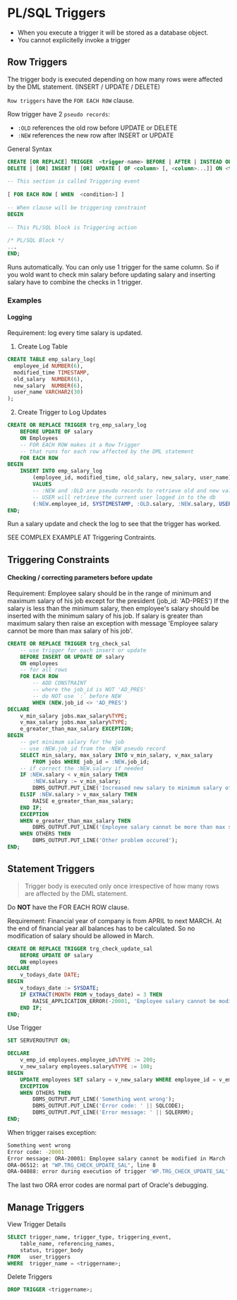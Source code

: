 # PL/SQL Triggers

- When you execute a trigger it will be stored as a database object.
- You cannot explicitelly invoke a trigger


## Row Triggers

The trigger body is executed depending on how many rows were affected by the DML statement. (INSERT / UPDATE / DELETE)

`Row triggers` have the `FOR EACH ROW` clause.

Row trigger have 2 `pseudo records`:
- `:OLD` references the old row before UPDATE or DELETE
- `:NEW` references the new row after INSERT or UPDATE

General Syntax
```sql
CREATE [OR REPLACE] TRIGGER  <trigger-name> BEFORE | AFTER | INSTEAD OF
DELETE | [OR] INSERT | [OR] UPDATE [ OF <column> [, <column>...]] ON <table>
 
-- This section is called Triggering event
 
[ FOR EACH ROW [ WHEN  <condition>] ]
 
-- When clause will be triggering constraint
BEGIN
 
-- This PL/SQL block is Triggering action
 
/* PL/SQL Block */
...
END;
```

Runs automatically. You can only use 1 trigger for the same column. So if you wold want to check min salary before updating salary and inserting salary have to combine the checks in 1 trigger.

### Examples

#### Logging

Requirement: log every time salary is updated.

1. Create Log Table
```sql
CREATE TABLE emp_salary_log(
  employee_id NUMBER(6),
  modified_time TIMESTAMP,
  old_salary  NUMBER(6),
  new_salary  NUMBER(6),
  user_name VARCHAR2(30)
);
```

2. Create Trigger to Log Updates

```SQL
CREATE OR REPLACE TRIGGER trg_emp_salary_log
    BEFORE UPDATE OF salary
    ON Employees
    -- FOR EACH ROW makes it a Row Trigger
    -- that runs for each row affected by the DML statement
    FOR EACH ROW
BEGIN
    INSERT INTO emp_salary_log
        (employee_id, modified_time, old_salary, new_salary, user_name)
        VALUES
        -- :NEW and :OLD are pseudo records to retrieve old and new values of the record
        -- USER will retrieve the current user logged in to the db
        (:NEW.employee_id, SYSTIMESTAMP, :OLD.salary, :NEW.salary, USER);
END;
```
Run a salary update and check the log to see that the trigger has worked.

SEE COMPLEX EXAMPLE AT Triggering Contraints.


## Triggering Constraints

#### Checking / correcting parameters before update

Requirement: Employee salary should be in the range of minimum and maximum salary of his job except for the president (job_id: 'AD-PRES')
If the salary is less than the minimum salary, then employee's salary should be inserted with the minimum salary of his job. If salary is greater than maximum salary then raise an exception with message 'Employee salary cannot be more than max salary of his job'.

```sql
CREATE OR REPLACE TRIGGER trg_check_sal
    -- use trigger for each insert or update
    BEFORE INSERT OR UPDATE OF salary
    ON employees
    -- for all rows
    FOR EACH ROW
        -- ADD CONSTRAINT
        -- where the job_id is NOT 'AD_PRES'
        -- do NOT use `:` before NEW
        WHEN (NEW.job_id <> 'AD_PRES')
DECLARE
    v_min_salary jobs.max_salary%TYPE;
    v_max_salary jobs.max_salary%TYPE;
    e_greater_than_max_salary EXCEPTION;
BEGIN
    -- get minimum salary for the job
    -- use :NEW.job_id from the :NEW pseudo record
    SELECT min_salary, max_salary INTO v_min_salary, v_max_salary
        FROM jobs WHERE job_id = :NEW.job_id;
    -- if correct the :NEW.salary if needed
    IF :NEW.salary < v_min_salary THEN
        :NEW.salary := v_min_salary;
        DBMS_OUTPUT.PUT_LINE('Increased new salary to minimum salary of ' || v_min_salary);
    ELSIF :NEW.salary > v_max_salary THEN
        RAISE e_greater_than_max_salary;
    END IF;
    EXCEPTION
    WHEN e_greater_than_max_salary THEN
        DBMS_OUTPUT.PUT_LINE('Employee salary cannot be more than max salary of his job.');
    WHEN OTHERS THEN
        DBMS_OUTPUT.PUT_LINE('Other problem occured');
END;
```

## Statement Triggers
> Trigger body is executed only once irrespective of how many rows are affected by the DML statement.

Do **NOT** have the FOR EACH ROW clause.

Requirement: Financial year of company is from APRIL to next MARCH. At the end of financial year all balances has to be calculated. So no modification of salary should be allowed in March.

```sql
CREATE OR REPLACE TRIGGER trg_check_update_sal
    BEFORE UPDATE OF salary
    ON employees
DECLARE
    v_todays_date DATE;
BEGIN
    v_todays_date := SYSDATE;
    IF EXTRACT(MONTH FROM v_todays_date) = 3 THEN
        RAISE_APPLICATION_ERROR(-20001, 'Employee salary cannot be modified in March');
    END IF;
END;
```

Use Trigger
```sql
SET SERVEROUTPUT ON;

DECLARE
    v_emp_id employees.employee_id%TYPE := 200;
    v_new_salary employees.salary%TYPE := 100;
BEGIN
    UPDATE employees SET salary = v_new_salary WHERE employee_id = v_emp_id;
    EXCEPTION
    WHEN OTHERS THEN
        DBMS_OUTPUT.PUT_LINE('Something went wrong');
        DBMS_OUTPUT.PUT_LINE('Error code: ' || SQLCODE);
        DBMS_OUTPUT.PUT_LINE('Error message: ' || SQLERRM);
END;
```

When trigger raises exception:
```bash
Something went wrong
Error code: -20001
Error message: ORA-20001: Employee salary cannot be modified in March
ORA-06512: at "WP.TRG_CHECK_UPDATE_SAL", line 8
ORA-04088: error during execution of trigger 'WP.TRG_CHECK_UPDATE_SAL'
```
The last two ORA error codes are normal part of Oracle's debugging.


## Manage Triggers

View Trigger Details
```sql
SELECT trigger_name, trigger_type, triggering_event,
	table_name, referencing_names,
	status, trigger_body
FROM   user_triggers
WHERE  trigger_name = <triggername>;
```

Delete Triggers
```sql
DROP TRIGGER <triggername>;
```



